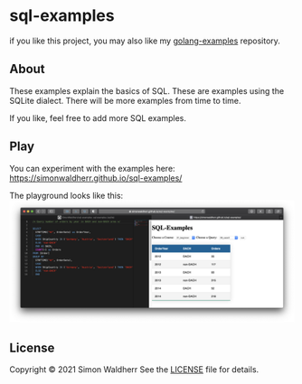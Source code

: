 # sql-examples


if you like this project, you may also like my [golang-examples](https://github.com/SimonWaldherr/golang-examples) repository.

## About

These examples explain the basics of SQL. 
These are examples using the SQLite dialect.
There will be more examples from time to time. 

If you like, feel free to add more SQL examples. 

## Play

You can experiment with the examples here: <https://simonwaldherr.github.io/sql-examples/>

The playground looks like this:  
[![Foo](https://raw.githubusercontent.com/SimonWaldherr/sql-examples/gh-pages/sql-examples.png)](https://simonwaldherr.github.io/sql-examples/)

## License

Copyright © 2021 Simon Waldherr
See the [LICENSE](https://github.com/SimonWaldherr/sql-examples/blob/master/LICENSE) file for details.